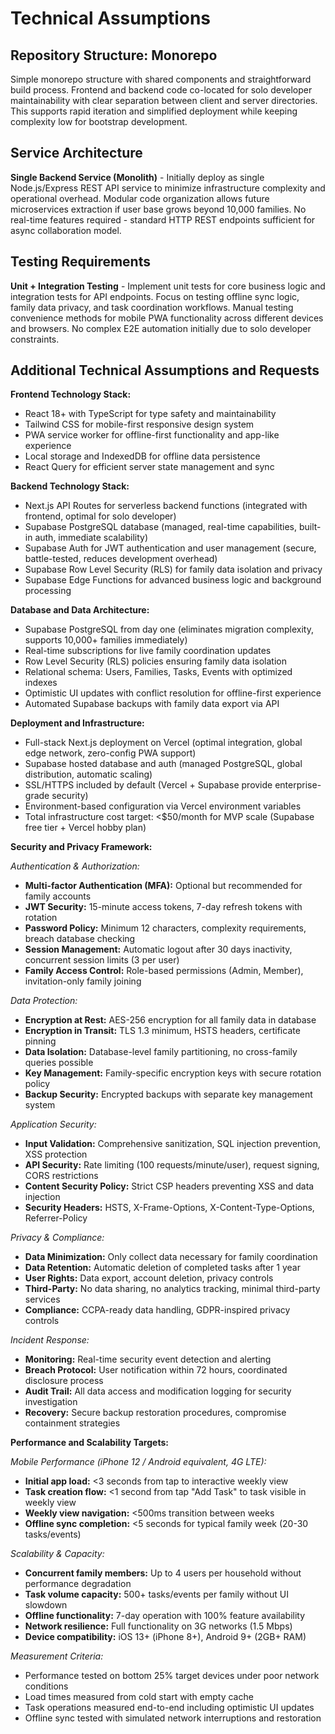 # Technical Assumptions

## Repository Structure: Monorepo
Simple monorepo structure with shared components and straightforward build process. Frontend and backend code co-located for solo developer maintainability with clear separation between client and server directories. This supports rapid iteration and simplified deployment while keeping complexity low for bootstrap development.

## Service Architecture
**Single Backend Service (Monolith)** - Initially deploy as single Node.js/Express REST API service to minimize infrastructure complexity and operational overhead. Modular code organization allows future microservices extraction if user base grows beyond 10,000 families. No real-time features required - standard HTTP REST endpoints sufficient for async collaboration model.

## Testing Requirements
**Unit + Integration Testing** - Implement unit tests for core business logic and integration tests for API endpoints. Focus on testing offline sync logic, family data privacy, and task coordination workflows. Manual testing convenience methods for mobile PWA functionality across different devices and browsers. No complex E2E automation initially due to solo developer constraints.

## Additional Technical Assumptions and Requests

**Frontend Technology Stack:**
- React 18+ with TypeScript for type safety and maintainability
- Tailwind CSS for mobile-first responsive design system
- PWA service worker for offline-first functionality and app-like experience
- Local storage and IndexedDB for offline data persistence
- React Query for efficient server state management and sync

**Backend Technology Stack:**
- Next.js API Routes for serverless backend functions (integrated with frontend, optimal for solo developer)
- Supabase PostgreSQL database (managed, real-time capabilities, built-in auth, immediate scalability)
- Supabase Auth for JWT authentication and user management (secure, battle-tested, reduces development overhead)
- Supabase Row Level Security (RLS) for family data isolation and privacy
- Supabase Edge Functions for advanced business logic and background processing

**Database and Data Architecture:**
- Supabase PostgreSQL from day one (eliminates migration complexity, supports 10,000+ families immediately)
- Real-time subscriptions for live family coordination updates
- Row Level Security (RLS) policies ensuring family data isolation
- Relational schema: Users, Families, Tasks, Events with optimized indexes
- Optimistic UI updates with conflict resolution for offline-first experience
- Automated Supabase backups with family data export via API

**Deployment and Infrastructure:**
- Full-stack Next.js deployment on Vercel (optimal integration, global edge network, zero-config PWA support)
- Supabase hosted database and auth (managed PostgreSQL, global distribution, automatic scaling)
- SSL/HTTPS included by default (Vercel + Supabase provide enterprise-grade security)
- Environment-based configuration via Vercel environment variables
- Total infrastructure cost target: <$50/month for MVP scale (Supabase free tier + Vercel hobby plan)

**Security and Privacy Framework:**

*Authentication & Authorization:*
- **Multi-factor Authentication (MFA):** Optional but recommended for family accounts
- **JWT Security:** 15-minute access tokens, 7-day refresh tokens with rotation
- **Password Policy:** Minimum 12 characters, complexity requirements, breach database checking
- **Session Management:** Automatic logout after 30 days inactivity, concurrent session limits (3 per user)
- **Family Access Control:** Role-based permissions (Admin, Member), invitation-only family joining

*Data Protection:*
- **Encryption at Rest:** AES-256 encryption for all family data in database
- **Encryption in Transit:** TLS 1.3 minimum, HSTS headers, certificate pinning
- **Data Isolation:** Database-level family partitioning, no cross-family queries possible
- **Key Management:** Family-specific encryption keys with secure rotation policy
- **Backup Security:** Encrypted backups with separate key management system

*Application Security:*
- **Input Validation:** Comprehensive sanitization, SQL injection prevention, XSS protection
- **API Security:** Rate limiting (100 requests/minute/user), request signing, CORS restrictions
- **Content Security Policy:** Strict CSP headers preventing XSS and data injection
- **Security Headers:** HSTS, X-Frame-Options, X-Content-Type-Options, Referrer-Policy

*Privacy & Compliance:*
- **Data Minimization:** Only collect data necessary for family coordination
- **Data Retention:** Automatic deletion of completed tasks after 1 year
- **User Rights:** Data export, account deletion, privacy controls
- **Third-Party:** No data sharing, no analytics tracking, minimal third-party services
- **Compliance:** CCPA-ready data handling, GDPR-inspired privacy controls

*Incident Response:*
- **Monitoring:** Real-time security event detection and alerting
- **Breach Protocol:** User notification within 72 hours, coordinated disclosure process
- **Audit Trail:** All data access and modification logging for security investigation
- **Recovery:** Secure backup restoration procedures, compromise containment strategies

**Performance and Scalability Targets:**

*Mobile Performance (iPhone 12 / Android equivalent, 4G LTE):*
- **Initial app load:** <3 seconds from tap to interactive weekly view
- **Task creation flow:** <1 second from tap "Add Task" to task visible in weekly view
- **Weekly view navigation:** <500ms transition between weeks
- **Offline sync completion:** <5 seconds for typical family week (20-30 tasks/events)

*Scalability & Capacity:*
- **Concurrent family members:** Up to 4 users per household without performance degradation
- **Task volume capacity:** 500+ tasks/events per family without UI slowdown
- **Offline functionality:** 7-day operation with 100% feature availability
- **Network resilience:** Full functionality on 3G networks (1.5 Mbps)
- **Device compatibility:** iOS 13+ (iPhone 8+), Android 9+ (2GB+ RAM)

*Measurement Criteria:*
- Performance tested on bottom 25% target devices under poor network conditions
- Load times measured from cold start with empty cache
- Task operations measured end-to-end including optimistic UI updates
- Offline sync tested with simulated network interruptions and restoration
